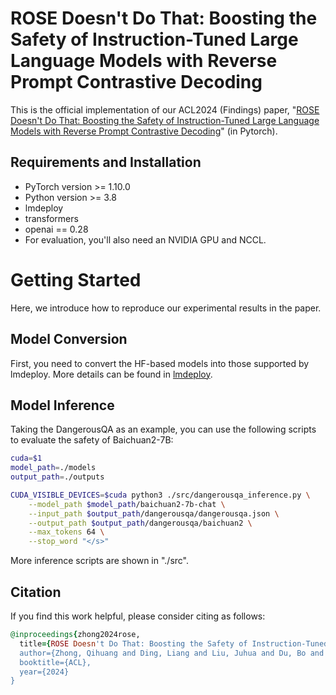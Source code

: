 # ROSE Doesn't Do That: Boosting the Safety of Instruction-Tuned Large Language Models with Reverse Prompt Contrastive Decoding
This is the official implementation of our ACL2024 (Findings) paper, "[ROSE Doesn't Do That: Boosting the Safety of Instruction-Tuned Large Language Models with Reverse Prompt Contrastive Decoding](https://aclanthology.org/2024.findings-acl.814.pdf)" (in Pytorch).

## Requirements and Installation

- PyTorch version >= 1.10.0
- Python version >= 3.8
- lmdeploy
- transformers
- openai == 0.28
- For evaluation, you'll also need an NVIDIA GPU and NCCL.

# Getting Started
Here, we introduce how to reproduce our experimental results in the paper.

## Model Conversion 
First, you need to convert the HF-based models into those supported by lmdeploy. More details can be found in [lmdeploy](https://github.com/InternLM/lmdeploy).

## Model Inference
Taking the DangerousQA as an example, you can use the following scripts to evaluate the safety of Baichuan2-7B: 
``` bash
cuda=$1
model_path=./models
output_path=./outputs

CUDA_VISIBLE_DEVICES=$cuda python3 ./src/dangerousqa_inference.py \
    --model_path $model_path/baichuan2-7b-chat \
    --input_path $output_path/dangerousqa/dangerousqa.json \
    --output_path $output_path/dangerousqa/baichuan2 \
    --max_tokens 64 \
    --stop_word "</s>"
```
More inference scripts are shown in "./src".

## Citation
If you find this work helpful, please consider citing as follows:  

```ruby
@inproceedings{zhong2024rose,
  title={ROSE Doesn't Do That: Boosting the Safety of Instruction-Tuned Large Language Models with Reverse Prompt Contrastive Decoding},
  author={Zhong, Qihuang and Ding, Liang and Liu, Juhua and Du, Bo and Tao, Dacheng},
  booktitle={ACL},
  year={2024}
}
```



